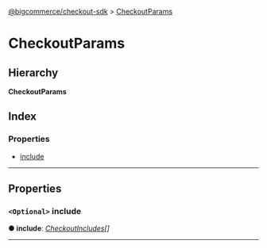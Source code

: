 [@bigcommerce/checkout-sdk](../README.md) > [CheckoutParams](../interfaces/checkoutparams.md)

# CheckoutParams

## Hierarchy

**CheckoutParams**

## Index

### Properties

* [include](checkoutparams.md#include)

---

## Properties

<a id="include"></a>

### `<Optional>` include

**● include**: *[CheckoutIncludes](../enums/checkoutincludes.md)[]*

___


